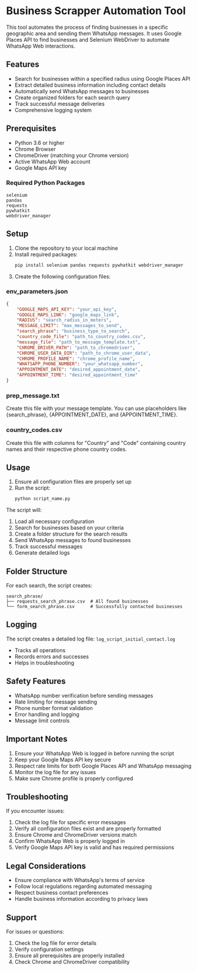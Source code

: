# Business Scrapper Automation Tool

This tool automates the process of finding businesses in a specific geographic area and sending them WhatsApp messages. It uses Google Places API to find businesses and Selenium WebDriver to automate WhatsApp Web interactions.

## Features

- Search for businesses within a specified radius using Google Places API
- Extract detailed business information including contact details
- Automatically send WhatsApp messages to businesses
- Create organized folders for each search query
- Track successful message deliveries
- Comprehensive logging system

## Prerequisites

- Python 3.6 or higher
- Chrome Browser
- ChromeDriver (matching your Chrome version)
- Active WhatsApp Web account
- Google Maps API key

### Required Python Packages

```
selenium
pandas
requests
pywhatkit
webdriver_manager
```

## Setup

1. Clone the repository to your local machine
2. Install required packages:
   ```bash
   pip install selenium pandas requests pywhatkit webdriver_manager
   ```
3. Create the following configuration files:

### env_parameters.json
```json
{
    "GOOGLE_MAPS_API_KEY": "your_api_key",
    "GOOGLE_MAPS_LINK": "google_maps_link",
    "RADIUS": "search_radius_in_meters",
    "MESSAGE_LIMIT": "max_messages_to_send",
    "search_phrase": "business_type_to_search",
    "country_code_file": "path_to_country_codes.csv",
    "message_file": "path_to_message_template.txt",
    "CHROME_DRIVER_PATH": "path_to_chromedriver",
    "CHROME_USER_DATA_DIR": "path_to_chrome_user_data",
    "CHROME_PROFILE_NAME": "chrome_profile_name",
    "WHATSAPP_PHONE_NUMBER": "your_whatsapp_number",
    "APPOINTMENT_DATE": "desired_appointment_date",
    "APPOINTMENT_TIME": "desired_appointment_time"
}
```

### prep_message.txt
Create this file with your message template. You can use placeholders like {search_phrase}, {APPOINTMENT_DATE}, and {APPOINTMENT_TIME}.

### country_codes.csv
Create this file with columns for "Country" and "Code" containing country names and their respective phone country codes.

## Usage

1. Ensure all configuration files are properly set up
2. Run the script:
   ```bash
   python script_name.py
   ```

The script will:
1. Load all necessary configuration
2. Search for businesses based on your criteria
3. Create a folder structure for the search results
4. Send WhatsApp messages to found businesses
5. Track successful messages
6. Generate detailed logs

## Folder Structure

For each search, the script creates:
```
search_phrase/
├── requests_search_phrase.csv  # All found businesses
└── form_search_phrase.csv      # Successfully contacted businesses
```

## Logging

The script creates a detailed log file: `log_script_initial_contact.log`
- Tracks all operations
- Records errors and successes
- Helps in troubleshooting

## Safety Features

- WhatsApp number verification before sending messages
- Rate limiting for message sending
- Phone number format validation
- Error handling and logging
- Message limit controls

## Important Notes

1. Ensure your WhatsApp Web is logged in before running the script
2. Keep your Google Maps API key secure
3. Respect rate limits for both Google Places API and WhatsApp messaging
4. Monitor the log file for any issues
5. Make sure Chrome profile is properly configured

## Troubleshooting

If you encounter issues:
1. Check the log file for specific error messages
2. Verify all configuration files exist and are properly formatted
3. Ensure Chrome and ChromeDriver versions match
4. Confirm WhatsApp Web is properly logged in
5. Verify Google Maps API key is valid and has required permissions

## Legal Considerations

- Ensure compliance with WhatsApp's terms of service
- Follow local regulations regarding automated messaging
- Respect business contact preferences
- Handle business information according to privacy laws

## Support

For issues or questions:
1. Check the log file for error details
2. Verify configuration settings
3. Ensure all prerequisites are properly installed
4. Check Chrome and ChromeDriver compatibility
